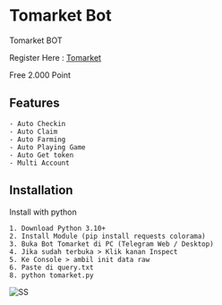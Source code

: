 
# Tomarket Bot 
Tomarket BOT

Register Here : [Tomarket](https://t.me/Tomarket_ai_bot/app?startapp=00000loQ)

Free 2.000 Point

## Features
    - Auto Checkin
    - Auto Claim
    - Auto Farming
    - Auto Playing Game
    - Auto Get token
    - Multi Account

## Installation

Install with python

    1. Download Python 3.10+
    2. Install Module (pip install requests colorama)
    3. Buka Bot Tomarket di PC (Telegram Web / Desktop)
    4. Jika sudah terbuka > Klik kanan Inspect
    5. Ke Console > ambil init data raw
    6. Paste di query.txt
    8. python tomarket.py

 

![SS](https://i.ibb.co.com/KG3CM3N/Cuplikan-layar-2024-07-07-021936.png)